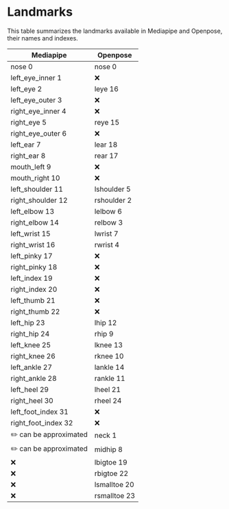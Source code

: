 # Landmarks
This table summarizes the landmarks available in Mediapipe and Openpose, their names and indexes.

| Mediapipe             | Openpose     |
|-----------------------|--------------|
| nose 0                | nose 0       |
| left_eye_inner 1      | ❌            |
| left_eye 2            | leye 16      |
| left_eye_outer 3      | ❌            |
| right_eye_inner 4     | ❌            |
| right_eye 5           | reye 15      |
| right_eye_outer 6     | ❌            |
| left_ear 7            | lear 18      |
| right_ear 8           | rear 17      |
| mouth_left 9          | ❌            |
| mouth_right 10        | ❌            |
| left_shoulder 11      | lshoulder 5  |
| right_shoulder 12     | rshoulder 2  |
| left_elbow 13         | lelbow 6     |
| right_elbow 14        | relbow 3     |
| left_wrist 15         | lwrist 7     |
| right_wrist 16        | rwrist 4     |
| left_pinky 17         | ❌            |
| right_pinky 18        | ❌            |
| left_index 19         | ❌            |
| right_index 20        | ❌            |
| left_thumb 21         | ❌            |
| right_thumb 22        | ❌            |
| left_hip 23           | lhip 12      |
| right_hip 24          | rhip 9       |
| left_knee 25          | lknee 13     |
| right_knee 26         | rknee 10     |
| left_ankle 27         | lankle 14    |
| right_ankle 28        | rankle 11    |
| left_heel 29          | lheel 21     |
| right_heel 30         | rheel 24     |
| left_foot_index 31    | ❌            |
| right_foot_index 32   | ❌            |
| ✏️ can be approximated | neck 1       |
| ✏️ can be approximated | midhip 8     |
| ❌                     | lbigtoe 19   |
| ❌                     | rbigtoe 22   |
| ❌                     | lsmalltoe 20 |
| ❌                     | rsmalltoe 23 |